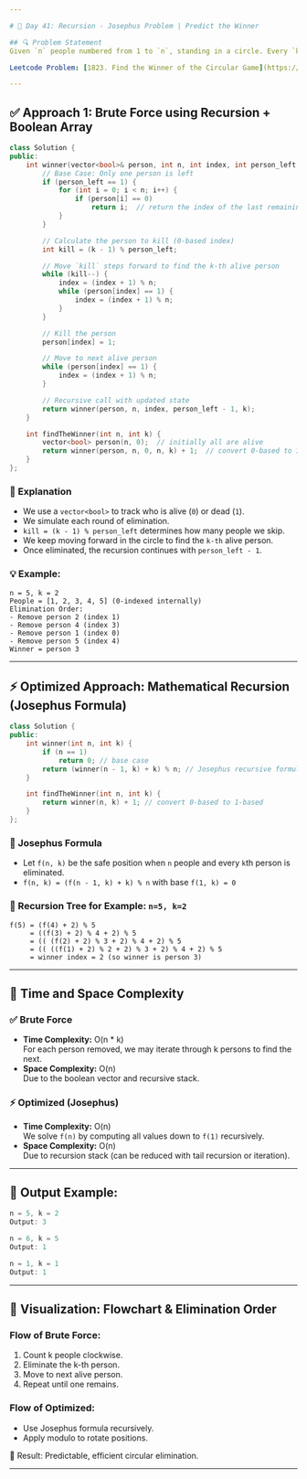 ```yaml
---

# 🧠 Day 41: Recursion - Josephus Problem | Predict the Winner

## 🔍 Problem Statement
Given `n` people numbered from 1 to `n`, standing in a circle. Every `k`th person is eliminated from the circle. Find the winner.

Leetcode Problem: [1823. Find the Winner of the Circular Game](https://leetcode.com/problems/find-the-winner-of-the-circular-game/)

---
```


## ✅ Approach 1: Brute Force using Recursion + Boolean Array

```cpp
class Solution {
public:
    int winner(vector<bool>& person, int n, int index, int person_left, int k) {
        // Base Case: Only one person is left
        if (person_left == 1) {
            for (int i = 0; i < n; i++) {
                if (person[i] == 0)
                    return i;  // return the index of the last remaining person
            }
        }

        // Calculate the person to kill (0-based index)
        int kill = (k - 1) % person_left;

        // Move `kill` steps forward to find the k-th alive person
        while (kill--) {
            index = (index + 1) % n;
            while (person[index] == 1) {
                index = (index + 1) % n;
            }
        }

        // Kill the person
        person[index] = 1;

        // Move to next alive person
        while (person[index] == 1) {
            index = (index + 1) % n;
        }

        // Recursive call with updated state
        return winner(person, n, index, person_left - 1, k);
    }

    int findTheWinner(int n, int k) {
        vector<bool> person(n, 0);  // initially all are alive
        return winner(person, n, 0, n, k) + 1;  // convert 0-based to 1-based
    }
};
```

### 📌 Explanation
- We use a `vector<bool>` to track who is alive (`0`) or dead (`1`).
- We simulate each round of elimination.
- `kill = (k - 1) % person_left` determines how many people we skip.
- We keep moving forward in the circle to find the `k-th` alive person.
- Once eliminated, the recursion continues with `person_left - 1`.

### 💡 Example:
```
n = 5, k = 2
People = [1, 2, 3, 4, 5] (0-indexed internally)
Elimination Order:
- Remove person 2 (index 1)
- Remove person 4 (index 3)
- Remove person 1 (index 0)
- Remove person 5 (index 4)
Winner = person 3
```

---

## ⚡ Optimized Approach: Mathematical Recursion (Josephus Formula)

```cpp
class Solution {
public:
    int winner(int n, int k) {
        if (n == 1)
            return 0; // base case
        return (winner(n - 1, k) + k) % n; // Josephus recursive formula
    }

    int findTheWinner(int n, int k) {
        return winner(n, k) + 1; // convert 0-based to 1-based
    }
};
```

### 🧠 Josephus Formula
- Let `f(n, k)` be the safe position when `n` people and every `k`th person is eliminated.
- `f(n, k) = (f(n - 1, k) + k) % n` with base `f(1, k) = 0`

### 🌳 Recursion Tree for Example: `n=5, k=2`
```
f(5) = (f(4) + 2) % 5
     = ((f(3) + 2) % 4 + 2) % 5
     = (( (f(2) + 2) % 3 + 2) % 4 + 2) % 5
     = (( ((f(1) + 2) % 2 + 2) % 3 + 2) % 4 + 2) % 5
     = winner index = 2 (so winner is person 3)
```

---

## 🧠 Time and Space Complexity

### ✅ Brute Force
- **Time Complexity:** O(n * k)  
  For each person removed, we may iterate through k persons to find the next.
- **Space Complexity:** O(n)  
  Due to the boolean vector and recursive stack.

### ⚡ Optimized (Josephus)
- **Time Complexity:** O(n)  
  We solve `f(n)` by computing all values down to `f(1)` recursively.
- **Space Complexity:** O(n)  
  Due to recursion stack (can be reduced with tail recursion or iteration).

---

## 🧪 Output Example:
```cpp
n = 5, k = 2
Output: 3

n = 6, k = 5
Output: 1

n = 1, k = 1
Output: 1
```

---

## 🔁 Visualization: Flowchart & Elimination Order

### Flow of Brute Force:
1. Count k people clockwise.
2. Eliminate the k-th person.
3. Move to next alive person.
4. Repeat until one remains.

### Flow of Optimized:
- Use Josephus formula recursively.
- Apply modulo to rotate positions.

🧾 Result: Predictable, efficient circular elimination.

---

